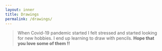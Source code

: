 ```yaml
---
layout: inner
title: Drawings
permalink: /drawings/
---
```


> When Covid-19 pandemic started I felt stressed and started looking for new hobbies. I end up learning to draw with pencils. **Hope that you love some of them !!**



<script src="https://cdn.jsdelivr.net/npm/publicalbum@latest/embed-ui.min.js" async></script>
<div class="pa-gallery-player-widget" style="width:100%; height:480px; display:none;"
  data-link="https://photos.app.goo.gl/bq9cpKfS2wdB7Jwn7"
  data-title="My drawings"
  data-description="6 new photos added to shared album">
  <object data="https://lh3.googleusercontent.com/ZJgMriB7oPJ58q2wkRKJPYx49Br2h1LoleQvTX7DDICcCqqtcuwVHndShSvgxOOHqjUrNQ0YNjc1GMffMhjw95DVjuUDckloXdoAXvo9DwcSj_uuJHiS2EDwLbuYu8UBjrsGmdGSHQ=w1920-h1080"></object>
  <object data="https://lh3.googleusercontent.com/nKl4-1eUP2IPVjocOGxtObhqQrZNYdWT3rRQ8fc3zbE09IuXJ32IlnQjOaQKXVSO6GaJyOPuHR4MkfMdgQwgwvbC6nqhcR4_nx8RKio0y-IpUnoEXhrr7ToQosezdDwiqXevzp_gQA=w1920-h1080"></object>
  <object data="https://lh3.googleusercontent.com/YvVjYT7YpqEuZZKx8VX1dk_Jc29Tx5nSXcs5SKbsR5p_VXMlsmjWnvXkubDj0V92QsO33TaFwqi65yhiIJhk41Ix9VIYpjhxbtiCX6pQlETR54zj3vFkIWCgnaS0tagZyIhxePxfDg=w1920-h1080"></object>
  <object data="https://lh3.googleusercontent.com/U1IaQcmUAKstpbEcES3hUurdSpWmn8fBQ84g1GcgHwYBnd4igpimxAsw773qZTJ7a74lYROl8xosbePsX2_oCgaRi1FVx-rZVYltUJeBloq3APq9DFmHT8Ss957-JE1bqJhQiNnlHA=w1920-h1080"></object>
  <object data="https://lh3.googleusercontent.com/Ln6sehxSzn99DF5tb2F0BSRTJwYPCpdGi-hEcT_ctvQ6WWzOM8Ys5YlUw7NZRWrGd4AB-a1BaDM1aayI63mg-MUqJOaBvYHikEvW_i_26MdtncvCYvQYokxy4qYaHh_NA8CkkdJ4lg=w1920-h1080"></object>
  <object data="https://lh3.googleusercontent.com/dTxkvX1dJZS0CMp-tcZZpaZ51OVoMwGN7bAFbjhT4K7R8VnsfsedU_zwBa81G-16LMj5GPkZ50YiJGWlKGZ9O3oNbl4am1O-2j6s8iXa6th2nwwboq745GD0q9aHRh_zU4gtDIgXYw=w1920-h1080"></object>
</div>
